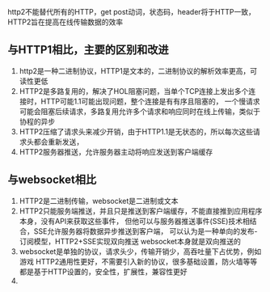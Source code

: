 http2不能替代所有的HTTP，get post动词，状态码，header将于HTTP一致，HTTP2旨在提高在线传输数据的效率

## 与HTTP1相比，主要的区别和改进
1. http2是一种二进制协议，HTTP1是文本的，二进制协议的解析效率更高，可读性更低
2. HTTP2是多路复用的，解决了HOL阻塞问题，当单个TCP连接上发出多个连接时，HTTP可能1.1可能出现问题，整个连接是有有序且阻塞的，
一个慢请求可能会阻塞后续请求，多路复用允许多个请求和响应同时在线上传输，类似于协程的异步
3. HTTP2压缩了请求头来减少开销，由于HTTP1.1是无状态的，所以每次这些请求头都会重新发送，
4. HTTP2服务器推送，允许服务器主动将响应发送到客户端缓存

## 与websocket相比
1. HTTP2是二进制传输，websocket是二进制或文本
2. HTTP2只能服务端推送，并且只是推送到客户端缓存，不能直接推到应用程序本身，没有API来获取这些事件，
但他可以与服务器推送事件(SSE)技术相结合，SSE允许服务器将数据异步推送到客户端，
可以认为是一种单向的发布-订阅模型，HTTP2+SSE实现双向推送
websocket本身就是双向推送的
3. websocket是单独的协议，请求头少，传输开销少，高吞吐量下占优势，例如游戏
HTTP2通用性更好，不需要引入新的协议，很多基础设置，防火墙等等都是基于HTTP设置的，安全性，扩展性，兼容性更好
4.
